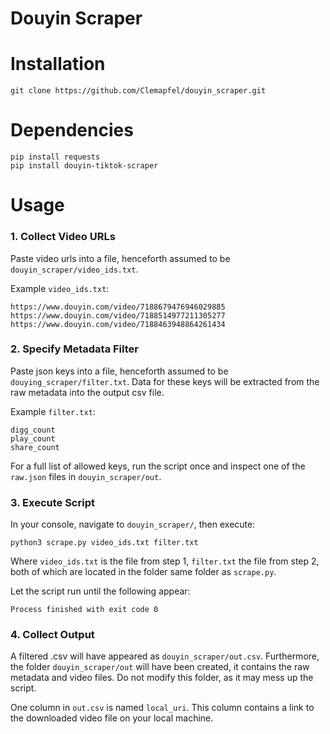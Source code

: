# Douyin Scraper

# Installation

```
git clone https://github.com/Clemapfel/douyin_scraper.git
```

# Dependencies

```
pip install requests
pip install douyin-tiktok-scraper
```

# Usage

### 1. Collect Video URLs

Paste video urls into a file, henceforth assumed to be `douyin_scraper/video_ids.txt`.

Example `video_ids.txt`:
```
https://www.douyin.com/video/7188679476946029885
https://www.douyin.com/video/7188514977211305277
https://www.douyin.com/video/7188463948864261434
```
### 2. Specify Metadata Filter

Paste json keys into a file, henceforth assumed to be `douying_scraper/filter.txt`. Data for these keys will be extracted 
from the raw metadata into the output csv file.

Example `filter.txt`:
```
digg_count
play_count
share_count
```

For a full list of allowed keys, run the script once and inspect one of the `raw.json` files in `douyin_scraper/out`.

### 3. Execute Script

In your console, navigate to `douyin_scraper/`, then execute:

```commandline
python3 scrape.py video_ids.txt filter.txt 
```

Where `video_ids.txt` is the file from step 1, `filter.txt` the file from step 2, both of which are located in the folder same folder as `scrape.py`.

Let the script run until the following appear:
```
Process finished with exit code 0
```

### 4. Collect Output

A filtered .csv will have appeared as `douyin_scraper/out.csv`. Furthermore, the folder `douyin_scraper/out` will have 
been created, it contains the raw metadata and video files. Do not modify this folder, as it may mess up the script.

One column in `out.csv` is named `local_uri`. This column contains a link to the downloaded video file on your local 
machine. 
